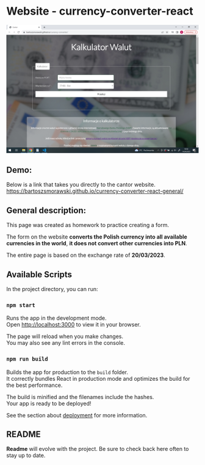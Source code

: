 # Website - currency-converter-react

![homepagecurrency](https://raw.githubusercontent.com/bartoszsmorawski/currency-converter/main/images/strona%20g%C5%82%C3%B3wna%202.png)

## Demo:
Below is a link that takes you directly to the cantor website.
https://bartoszsmorawski.github.io/currency-converter-react-general/


##   General description:
This page was created as homework to practice creating a form.
  
The form on the website **converts the Polish currency into all available currencies in the world**, **it does not convert other currencies into PLN**.

The entire page is based on the exchange rate of **20/03/2023**.


## Available Scripts

In the project directory, you can run:

### `npm start`

Runs the app in the development mode.\
Open [http://localhost:3000](http://localhost:3000) to view it in your browser.

The page will reload when you make changes.\
You may also see any lint errors in the console.

### `npm run build`

Builds the app for production to the `build` folder.\
It correctly bundles React in production mode and optimizes the build for the best performance.

The build is minified and the filenames include the hashes.\
Your app is ready to be deployed!

See the section about [deployment](https://facebook.github.io/create-react-app/docs/deployment) for more information.

## README

**Readme** will evolve with the project. Be sure to check back here often to stay up to date.